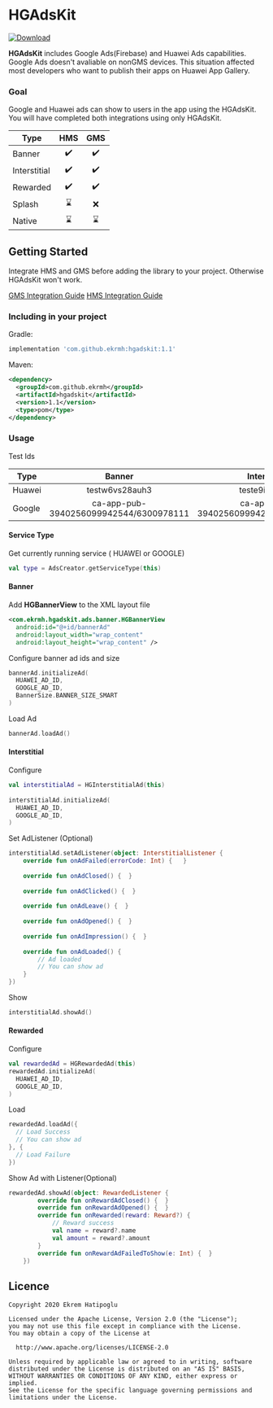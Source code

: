 # HGAdsKit
[ ![Download](https://api.bintray.com/packages/ekrmh/HGAdsKit/com.github.ekrmh/images/download.svg?version=1.1) ](https://bintray.com/ekrmh/HGAdsKit/com.github.ekrmh/1.1/link)

**HGAdsKit** includes Google Ads(Firebase) and Huawei Ads capabilities. Google Ads doesn't avaliable on nonGMS devices. This situation affected most developers who want to publish their apps on Huawei App Gallery.  

### Goal
Google and Huawei ads can show to users in the app using  the HGAdsKit. You will have completed both integrations using only HGAdsKit.



|Type|HMS|GMS|
|-|:-:|:-:|
|Banner|:heavy_check_mark:|:heavy_check_mark:|
|Interstitial|:heavy_check_mark:|:heavy_check_mark:|
|Rewarded|:heavy_check_mark:|:heavy_check_mark:|
|Splash|:hourglass:|:x:|
|Native|:hourglass:|:hourglass:|

## Getting Started
Integrate HMS and GMS before adding the library to your project. Otherwise HGAdsKit won't work.

[GMS Integration Guide](https://developers.google.com/admob/android/quick-start)
[HMS Integration Guide](https://developer.huawei.com/consumer/en/doc/development/AppGallery-connect-Guides/agc-get-started "HMS Integration Guide")
### Including in your project
   
Gradle:
```groovy
implementation 'com.github.ekrmh:hgadskit:1.1'
```
Maven:
```xml
<dependency>
  <groupId>com.github.ekrmh</groupId>
  <artifactId>hgadskit</artifactId>
  <version>1.1</version>
  <type>pom</type>
</dependency>
```
### Usage

Test Ids

|Type| Banner | Intersitital | Intersititital Video | Rewarded |
|--|:-:|:-:|:-:|:-:|
| Huawei | testw6vs28auh3 | teste9ih9j0rc3 | testb4znbuh3n2 |  testx9dtjwj8hp| 
| Google | ca-app-pub-3940256099942544/6300978111 | ca-app-pub-3940256099942544/1033173712 | ca-app-pub-3940256099942544/8691691433 | ca-app-pub-3940256099942544/5224354917 |
#### Service Type

Get currently running service ( HUAWEI or GOOGLE)
```kotlin
val type = AdsCreator.getServiceType(this)
```


#### Banner

Add **HGBannerView** to the XML layout file
```xml
<com.ekrmh.hgadskit.ads.banner.HGBannerView  
  android:id="@+id/bannerAd"  
  android:layout_width="wrap_content"  
  android:layout_height="wrap_content" />
```

Configure banner ad ids and size

```kotlin
bannerAd.initializeAd(  
  HUAWEI_AD_ID,  
  GOOGLE_AD_ID,  
  BannerSize.BANNER_SIZE_SMART
)  
```
Load Ad
```kotlin
bannerAd.loadAd()
```
#### Interstitial

Configure
```kotlin
val interstitialAd = HGInterstitialAd(this)  
  
interstitialAd.initializeAd(  
  HUAWEI_AD_ID,  
  GOOGLE_AD_ID,  
)
```
Set AdListener (Optional)
```kotlin
interstitialAd.setAdListener(object: InterstitialListener {  
    override fun onAdFailed(errorCode: Int) {   }  
  
    override fun onAdClosed() {  }  
  
    override fun onAdClicked() {  }  
  
    override fun onAdLeave() {  }  
  
    override fun onAdOpened() {  }  
  
    override fun onAdImpression() {  }  
  
    override fun onAdLoaded() {  
        // Ad loaded 
        // You can show ad
    }  
})
```
Show
```kotlin
interstitialAd.showAd()  
```
  



#### Rewarded
Configure
```kotlin
val rewardedAd = HGRewardedAd(this)  
rewardedAd.initializeAd(  
  HUAWEI_AD_ID,  
  GOOGLE_AD_ID,
)
```
Load
```kotlin
rewardedAd.loadAd({  
  // Load Success
  // You can show ad
}, {  
  // Load Failure
})
```
Show Ad with Listener(Optional)
```kotlin
rewardedAd.showAd(object: RewardedListener {  
        override fun onRewardAdClosed() {  }  
        override fun onRewardAdOpened() {  }  
        override fun onRewarded(reward: Reward?) {  
	        // Reward success
	        val name = reward?.name
	        val amount = reward?.amount
        }  
        override fun onRewardAdFailedToShow(e: Int) {  }  
    })  
```

## Licence
```
Copyright 2020 Ekrem Hatipoglu

Licensed under the Apache License, Version 2.0 (the "License");
you may not use this file except in compliance with the License.
You may obtain a copy of the License at

  http://www.apache.org/licenses/LICENSE-2.0

Unless required by applicable law or agreed to in writing, software
distributed under the License is distributed on an "AS IS" BASIS,
WITHOUT WARRANTIES OR CONDITIONS OF ANY KIND, either express or implied.
See the License for the specific language governing permissions and
limitations under the License.
```
